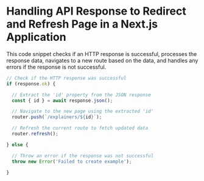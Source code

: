 # Handling API Response to Redirect and Refresh Page in a Next.js Application

This code snippet checks if an HTTP response is successful, processes the response data, navigates to a new route based on the data, and handles any errors if the response is not successful.

```javascript annotate
// Check if the HTTP response was successful
if (response.ok) {

  // Extract the 'id' property from the JSON response
  const { id } = await response.json();

  // Navigate to the new page using the extracted 'id'
  router.push(`/explainers/${id}`);

  // Refresh the current route to fetch updated data
  router.refresh();

} else {

  // Throw an error if the response was not successful
  throw new Error('Failed to create example');

}
```